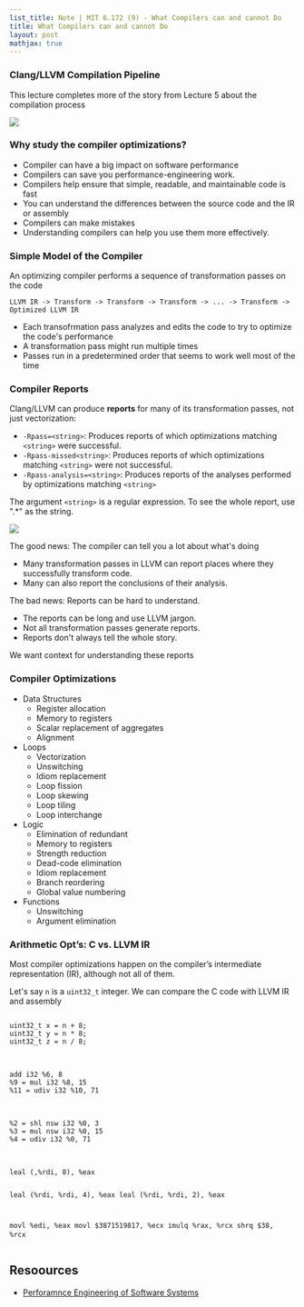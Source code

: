 ```yaml
---
list_title: Note | MIT 6.172 (9) - What Compilers can and cannot Do
title: What Compilers can and cannot Do
layout: post
mathjax: true
---
```


### Clang/LLVM Compilation Pipeline

This lecture completes more of the story from Lecture 5 about the compilation process

<img class="md-img-center" src="{{site.baseurl}}/assets/images/2021/08/perf-09-01.png">

### Why study the compiler optimizations?

- Compiler can have a big impact on software performance
- Compilers can save you performance-engineering work.
- Compilers help ensure that simple, readable, and maintainable code is fast
- You can understand the differences between the source code and the IR or assembly
- Compilers can make mistakes
- Understanding compilers can help you use them more effectively.

### Simple Model of the Compiler

An optimizing compiler performs a sequence of transformation passes on the code

```shell
LLVM IR -> Transform -> Transform -> Transform -> ... -> Transform -> Optimized LLVM IR
```

- Each transofrmation pass analyzes and edits the code to try to optimize the code's performance
- A transformation pass might run multiple times
- Passes run in a predetermined order that seems to work well most of the time

### Compiler Reports

Clang/LLVM can produce **reports** for many of its transformation passes, not just vectorization:

- `-Rpass=<string>`: Produces reports of which optimizations matching `<string>` were successful.
- `-Rpass-missed<string>`: Produces reports of which optimizations matching `<string>` were not successful.
- `-Rpass-analysis=<string>`: Produces reports of the analyses performed by optimizations matching `<string>`

The argument `<string>` is a regular expression. To see the whole report, use ".*" as the string.

<img class="md-img-center" src="{{site.baseurl}}/assets/images/2021/08/perf-09-02.png">

The good news: The compiler can tell you a lot about what's doing

- Many transformation passes in LLVM can report places where they successfully transform code.
- Many can also report the conclusions of their analysis.

The bad news: Reports can be hard to understand.

- The reports can be long and use LLVM jargon.
- Not all transformation passes generate reports.
- Reports don't always tell the whole story.

We want context for understanding these reports


### Compiler Optimizations 

- Data Structures
    - Register allocation
    - Memory to registers
    - Scalar replacement of aggregates
    - Alignment
- Loops
    - Vectorization
    - Unswitching
    - Idiom replacement
    - Loop fission
    - Loop skewing
    - Loop tiling
    - Loop interchange
- Logic
    - Elimination of redundant
    - Memory to registers
    - Strength reduction
    - Dead-code elimination
    - Idiom replacement
    - Branch reordering
    - Global value numbering
- Functions
    - Unswitching
    - Argument elimination

### Arithmetic Opt’s: C vs. LLVM IR

Most compiler optimizations happen on the compiler’s intermediate representation (IR), although not all of them. 

Let's say `n` is a `uint32_t` integer. We can compare the C code with LLVM IR and assembly

<div class="highlight md-flex-h md-margin-bottom-24">
<div>
<pre class="highlight language-cpp md-no-padding-v md-height-full">
<code class="language-cpp">
uint32_t x = n + 8;
uint32_t y = n * 8;
uint32_t z = n / 8;
</code>
</pre>
</div>

<div class="md-margin-left-12">
<pre class="highlight language-cpp md-no-padding-v md-height-full">
<code class="language-cpp">
add i32 %6, 8
%9 = mul i32 %8, 15
%11 = udiv i32 %10, 71
</code>
</pre>
</div>

<div class="md-margin-left-12">
<pre class="highlight language-cpp md-no-padding-v md-height-full">
<code class="language-cpp">
%2 = shl nsw i32 %0, 3
%3 = mul nsw i32 %0, 15
%4 = udiv i32 %0, 71
</code>
</pre>
</div>

<div class="md-margin-left-12">
<pre class="highlight language-cpp md-no-padding-v md-height-full">
<code class="language-cpp">
leal (,%rdi, 8), %eax

leal (%rdi, %rdi, 4), %eax
leal (%rdi, %rdi, 2), %eax

movl %edi, %eax
movl $3871519817, %ecx
imulq %rax, %rcx 
shrq $38, %rcx
</code>
</pre>
</div>
</div>


## Resoources

- [Perforamnce Engineering of Software Systems](https://ocw.mit.edu/courses/electrical-engineering-and-computer-science/6-172-performance-engineering-of-software-systems-fall-2018/index.htm)